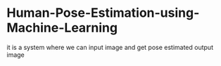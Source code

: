 # Human-Pose-Estimation-using-Machine-Learning
it is a system where we can input image and get pose estimated output image

